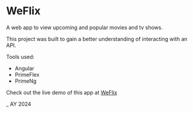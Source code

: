# WeFlix

A web app to view upcoming and popular movies and tv shows.

This project was built to gain a better understanding of interacting with an API.

Tools used:

- Angular
- PrimeFlex
- PrimeNg

Check out the live demo of this app at [WeFlix](https://github.com/audigregorie/weFlix)

\_ AY 2024
